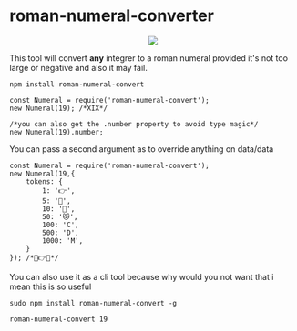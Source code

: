 # roman-numeral-converter

<center><img src="http://i.imgur.com/j1Zs8ad.gif"></center>

This tool will convert **any** integrer to a roman numeral provided it's not too large or negative and also it may fail.

    npm install roman-numeral-convert

    const Numeral = require('roman-numeral-convert');
    new Numeral(19); /*XIX*/

    /*you can also get the .number property to avoid type magic*/
    new Numeral(19).number;

You can pass a second argument as to override anything on data/data

    const Numeral = require('roman-numeral-convert');
    new Numeral(19,{
        tokens: {
    		1: '👉',
    		5: '🙅',
    		10: '🤢',
    		50: '😻',
    		100: 'C',
    		500: 'D',
    		1000: 'M',
    	}
    }); /*🤢👉🤢*/

You can also use it as a cli tool because why would you not want that i mean this is so useful

    sudo npm install roman-numeral-convert -g

    roman-numeral-convert 19
